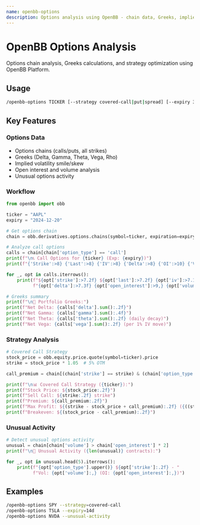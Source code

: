 ```yaml
---
name: openbb-options
description: Options analysis using OpenBB - chain data, Greeks, implied volatility, strategies, unusual activity
---
```


# OpenBB Options Analysis

Options chain analysis, Greeks calculations, and strategy optimization using OpenBB Platform.

## Usage

```bash
/openbb-options TICKER [--strategy covered-call|put|spread] [--expiry 30d]
```

## Key Features

### Options Data
- Options chains (calls/puts, all strikes)
- Greeks (Delta, Gamma, Theta, Vega, Rho)
- Implied volatility smile/skew
- Open interest and volume analysis
- Unusual options activity

### Workflow

```python
from openbb import obb

ticker = "AAPL"
expiry = "2024-12-20"

# Get options chain
chain = obb.derivatives.options.chains(symbol=ticker, expiration=expiry)

# Analyze call options
calls = chain[chain['option_type'] == 'call']
print(f"\n📞 Call Options for {ticker} (Exp: {expiry})")
print(f"{'Strike':>8} {'Last':>8} {'IV':>8} {'Delta':>8} {'OI':>10} {'Volume':>10}")

for _, opt in calls.iterrows():
    print(f"${opt['strike']:>7.2f} ${opt['last']:>7.2f} {opt['iv']:>7.1f}% "
          f"{opt['delta']:>7.3f} {opt['open_interest']:>9,} {opt['volume']:>9,}")

# Greeks summary
print(f"\n🔢 Portfolio Greeks:")
print(f"Net Delta: {calls['delta'].sum():.2f}")
print(f"Net Gamma: {calls['gamma'].sum():.4f}")
print(f"Net Theta: {calls['theta'].sum():.2f} (daily decay)")
print(f"Net Vega: {calls['vega'].sum():.2f} (per 1% IV move)")
```

### Strategy Analysis

```python
# Covered Call Strategy
stock_price = obb.equity.price.quote(symbol=ticker).price
strike = stock_price * 1.05  # 5% OTM

call_premium = chain[(chain['strike'] == strike) & (chain['option_type'] == 'call')]['last'].iloc[0]

print(f"\n📊 Covered Call Strategy ({ticker}):")
print(f"Stock Price: ${stock_price:.2f}")
print(f"Sell Call: ${strike:.2f} strike")
print(f"Premium: ${call_premium:.2f}")
print(f"Max Profit: ${(strike - stock_price + call_premium):.2f} ({((strike - stock_price + call_premium) / stock_price * 100):.1f}%)")
print(f"Breakeven: ${(stock_price - call_premium):.2f}")
```

### Unusual Activity

```python
# Detect unusual options activity
unusual = chain[chain['volume'] > chain['open_interest'] * 2]
print(f"\n🚨 Unusual Activity ({len(unusual)} contracts):")

for _, opt in unusual.head(5).iterrows():
    print(f"{opt['option_type'].upper()} ${opt['strike']:.2f} - "
          f"Vol: {opt['volume']:,} (OI: {opt['open_interest']:,})")
```

## Examples

```bash
/openbb-options SPY --strategy=covered-call
/openbb-options TSLA --expiry=14d
/openbb-options NVDA --unusual-activity
```
